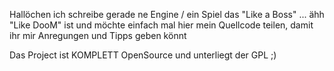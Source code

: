 
Hallöchen
ich schreibe gerade ne Engine / ein Spiel das "Like a Boss" ... ähh "Like DooM" ist
und möchte einfach mal hier mein Quellcode teilen, damit ihr mir Anregungen und Tipps geben könnt

Das Project ist KOMPLETT OpenSource und unterliegt der GPL ;)
